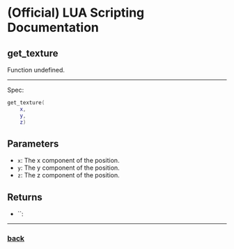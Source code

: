 
# (Official) LUA Scripting Documentation

## get_texture

Function undefined.

___

Spec:

```lua
get_texture(
	x,
	y,
	z)
```

## Parameters

- `x`: The x component of the position.
- `y`: The y component of the position.
- `z`: The z component of the position.

## Returns

- ``: 

___

### [back](../getters)
